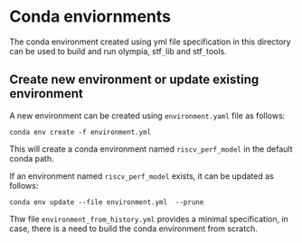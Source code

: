 # Conda enviornments

The conda environment created using yml file specification in this directory can be used to build and run olympia, stf`_`lib and stf`_`tools.

## Create new environment or update existing environment

A new environment can be created using `environment.yaml` file as follows:

```
conda env create -f environment.yml
```

This will create a conda environment named `riscv_perf_model` in the default conda path.

If an environment named `riscv_perf_model` exists, it can be updated as follows:

```
conda env update --file environment.yml  --prune
```

Thw file `environment_from_history.yml` provides a minimal specification, in case, there is a need to build the conda environment from scratch.
